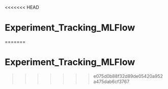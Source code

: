 <<<<<<< HEAD
# Experiment_Tracking_MLFlow
=======
# Experiment_Tracking_MLFlow
>>>>>>> e075d0b88f32d89de05420a952a475dab6cf3767
